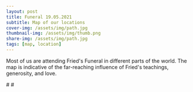 ```yaml
---
layout: post
title: Funeral 19.05.2021
subtitle: Map of our locations
cover-img: /assets/img/path.jpg
thumbnail-img: /assets/img/thumb.png
share-img: /assets/img/path.jpg
tags: [map, location]
---
```


Most of us are attending Fried's Funeral in different parts of the world. The map is indicative of the far-reaching influence of Fried's teachings, generosity, and love.

#<!DOCTYPE html>
#<html>
<meta charset="utf-8">
<head>
<!-- Load d3.js and the geo projection plugin -->
<script src="https://d3js.org/d3.v4.js"></script>
<script src="https://d3js.org/d3-geo-projection.v2.min.js"></script>
<script src="https://d3js.org/d3-scale-chromatic.v1.min.js"></script>
<style>
  .tooltip {
  position: absolute;
  width: 160px;
  height: auto;
  background: #fdfdfd;
  border-radius:3px;
  pointer-events: auto;
  padding: 2px;       
  font: 11px sans-serif;
  text-align: left;
  color: black;
  padding: 10px;
      }

.tooltip a {
  color: gray;
  text-decoration: none;
  border: none;
}

.tooltip a:hover {
  color: black;
  text-decoration: none;
}

.t_pni {
  margin-bottom: 0px;
  font: 10px sans-serif;
  font-weight: 600;
  color: #1D1D1D;
}

.t_head {
  margin-bottom: 0px;
  font: 10px sans-serif;
  font-weight: 300;
  color: #434343;
}

.t_date {
  margin-top: -8px;
  font: 9px sans-serif;
  -moz-text-decoration-line: underline;
-moz-text-decoration-style: dashed;
  color: #AEAEAE;
}

.t_label {
  font: 9px sans-serif;
  color: #363636;
}

.legend {
  position:absolute;
  margin: 15px;
}
  </style>
</head>

<body>
<!-- Create a div where the circle will take place -->
<div id="map_frame"></div>

<script>
var width = 930,
    height = 490;
    
var svg = d3.select("#map_frame")
          .append("svg")
          .attr("width", width)
          .attr("height", height)
          .style("border","none") 
          .style("background-color", "none")
          .call(d3.zoom()
                 .on("zoom", function () {
          svg.attr("transform", d3.event.transform)
                 })
                 .scaleExtent([1,12])
                 .translateExtent([[0,0],[width,height]])
               
               )
          .append("g");
          

var projection = d3.geoMercator()
    .center([0,20])                // GPS of location to zoom on
    .scale(99)                       // This is like the zoom
    .translate([ width/2, height/2 ])
    .precision(0.1);

function drawRussiaBoundaries() {
      // define the path generator (this should really be at the top)
      var path = d3.geoPath()
          .projection(projection);
    
      // send a JSON request to get the russian boundaries  
      var BoundariesURL = "https://raw.githubusercontent.com/holtzy/D3-graph-gallery/master/DATA/world.geojson";
      
      d3.json(BoundariesURL, function(dataGeo) {
        
        // create a group <g> element at the front of the SVG
        // (this ensures that our country boundaries will be below everything else)
// Draw the map
  svg.append("g")
      .selectAll("path")
      .data(dataGeo.features)
      .enter()
      .append("path")
        .attr("fill", "#b8b8b8")
        .attr("d", d3.geoPath()
            .projection(projection)
        )
      .style("stroke", "none")
      .style("opacity", .3)
      });

    }

    drawRussiaBoundaries();

    
// points data CSV path

var pointsData = "https://raw.githubusercontent.com/anetobradley/anetobradley.github.io/master/Augenbroe_points.csv?token=APZRUCDF6T45HMDGRH5YQQ3AVT4XQ";

// category colors

var colorScale = d3.scaleOrdinal()
  .domain(["friend", "collaborator", "student"])
  .range(["red", "blue","green"]); //color of categories

// tooltip

var tooltip = d3.select("body").append("div") 
        .attr("class", "tooltip")       
        .style("opacity", 0);

// read CSV and map the dots

d3.csv(pointsData, function(data) {
  data.forEach(function(d) {
    d.lat = +d.lat;
    d.lon = +d.lon;
  });
  
  svg.selectAll("circle")
        .data(data)
        .enter().append("svg:circle")
        .attr("cx", function(d) {var x = projection([d.lon,d.lat])[0]; return x;})
        .attr("cy", function(d) {var y = projection([d.lon,d.lat])[1]; return y;})
        .attr("r", 3)
        .style("fill", function(d){return colorScale(d.connection);})
        .style("stroke", "none")
        .style("stroke-width", 2)
        .style("opacity", 0.5)
        
        .on("mouseover", function(d) {     // tooltip interactive
            //d3.select(this).attr("r",5)
            tooltip.style("opacity", 0.95);   
            tooltip.html('<div class="t_pni">'+d.institute+'</div>'//+ // agency
                         //'<div class="t_head">'+d.institute+'</div>'
                         ) // date
            .attr("id","tool")
            .style("left", (d3.event.pageX+0) + "px")   
            .style("top", (d3.event.pageY-30) + "px")
            .style("display", "block")
            d3.selectAll("#tool")
            .on("mouseover", function(d) {
              tooltip.style("opacity", 0.95)
              .style("display", "block");
            });
              d3.selectAll("#tool").on("mouseout", function(d) {
              tooltip.style("opacity", 0)
              .style("display", "none");
            });
          });
});
</script>
</body>


